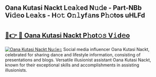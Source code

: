 ## Oana Kutasi Nackt L𝚎a𝚔ed N𝚞𝚍e - Part-NBb Vi𝚍𝚎o L𝚎a𝚔s - H𝚘𝚝 O𝚗𝚕yf𝚊ns P𝚑𝚘tos uHLFd

# <h2><a href="http://kf4i5a.oniu.top/?m=Oana+Kutasi+Nackt">🔗👉 🔴 Oana Kutasi Nackt P𝚑ot𝚘𝚜 V𝚒d𝚎o</a></h2>

[![Oana Kutasi Nackt Nu𝚍e𝚜](https://i.imgur.com/0qMVB7G.gif)](http://kf4i5a.oniu.top/?m=Oana+Kutasi+Nackt)
Social media influencer Oana Kutasi Nackt, celebrated for sharing dance and lifestyle information, consisting of presentations and blogs. Versatile illusionist assistant Oana Kutasi Nackt, known for their exceptional skills and accomplishments in assisting illusionists.  
